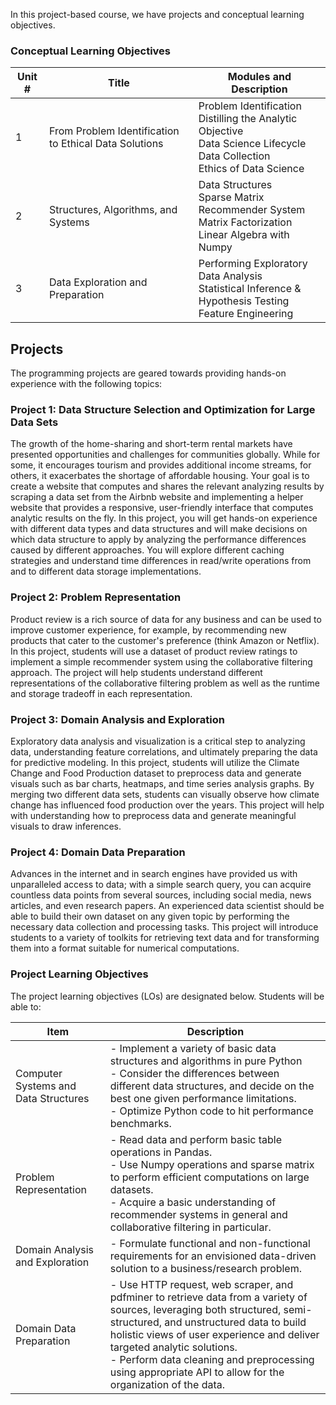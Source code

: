 In this project-based course, we have projects and conceptual learning objectives.
### Conceptual Learning Objectives

| Unit # | Title                                      | Modules and Description                                                                                                                                                                                 |
|--------|--------------------------------------------|---------------------------------------------------------------------------------------------------------------------------------------------------------------------------------------------------------|
| 1      | From Problem Identification to Ethical Data Solutions | Problem Identification<br>Distilling the Analytic Objective<br>Data Science Lifecycle<br>Data Collection<br>Ethics of Data Science    |
| 2      | Structures, Algorithms, and Systems          | Data Structures<br>Sparse Matrix<br>Recommender System<br>Matrix Factorization<br>Linear Algebra with Numpy |
| 3      | Data Exploration and Preparation                  | Performing Exploratory Data Analysis<br>Statistical Inference & Hypothesis Testing<br>Feature Engineering |       

## Projects

The programming projects are geared towards providing hands-on experience with the following topics:


### Project 1: Data Structure Selection and Optimization for Large Data Sets

The growth of the home-sharing and short-term rental markets have presented opportunities and challenges for communities globally. While for some, it encourages tourism and provides additional income streams, for others, it exacerbates the shortage of affordable housing. Your goal is to create a website that computes and shares the relevant analyzing results by scraping a data set from the Airbnb website and implementing a helper website that provides a responsive, user-friendly interface that computes analytic results on the fly. In this project, you will get hands-on experience with different data types and data structures and will make decisions on which data structure to apply by analyzing the performance differences caused by different approaches. You will explore different caching strategies and understand time differences in read/write operations from and to different data storage implementations.

### Project 2: Problem Representation

Product review is a rich source of data for any business and can be used to improve customer experience, for example, by recommending new products that cater to the customer's preference (think Amazon or Netflix). In this project, students will use a dataset of product review ratings to implement a simple recommender system using the collaborative filtering approach. The project will help students understand different representations of the collaborative filtering problem as well as the runtime and storage tradeoff in each representation.

### Project 3: Domain Analysis and Exploration

Exploratory data analysis and visualization is a critical step to analyzing data, understanding feature correlations, and ultimately preparing the data for predictive modeling. In this project, students will utilize the Climate Change and Food Production dataset to preprocess data and generate visuals such as bar charts, heatmaps, and time series analysis graphs. By merging two different data sets, students can visually observe how climate change has influenced food production over the years. This project will help with understanding how to preprocess data and generate meaningful visuals to draw inferences.

### Project 4: Domain Data Preparation 

Advances in the internet and in search engines have provided us with unparalleled access to data; with a simple search query, you can acquire countless data points from several sources, including social media, news articles, and even research papers. An experienced data scientist should be able to build their own dataset on any given topic by performing the necessary data collection and processing tasks. This project will introduce students to a variety of toolkits for retrieving text data and for transforming them into a format suitable for numerical computations.

### Project Learning Objectives
The project learning objectives (LOs) are designated below. Students will be able to:

| Item                                   | Description                                                                                                                                                                                                                                                                                                                                                                                                                                                                                                                                                          |
|----------------------------------------|----------------------------------------------------------------------------------------------------------------------------------------------------------------------------------------------------------------------------------------------------------------------------------------------------------------------------------------------------------------------------------------------------------------------------------------------------------------------------------------------------------------------------------------------------------------------|
| Computer Systems and Data Structures   | - Implement a variety of basic data structures and algorithms in pure Python<br>-  Consider the differences between different data structures, and decide on the best one given performance limitations.<br>-  Optimize Python code to hit performance benchmarks.                                                                                                                                                                                                                                                                                                     |
| Problem Representation                 | - Read data and perform basic table operations in Pandas.<br>-  Use Numpy operations and sparse matrix to perform efficient computations on large datasets.<br>-  Acquire a basic understanding of recommender systems in general and collaborative filtering in particular.                                                                                                                                                                                                                                                                                           |
| Domain Analysis and Exploration        | - Formulate functional and non-functional requirements for an envisioned data-driven solution to a business/research problem.                                                                                                                                                                                                                                                                                                                                                                                                                                          |
| Domain Data Preparation                | - Use HTTP request, web scraper, and pdfminer to retrieve data from a variety of sources, leveraging both structured, semi-structured, and unstructured data to build holistic views of user experience and deliver targeted analytic solutions.<br>- Perform data cleaning and preprocessing using appropriate API to allow for the organization of the data.                                                                                                                                                                                                             |